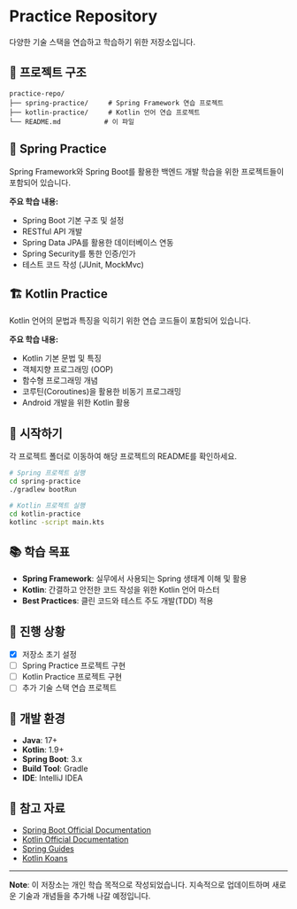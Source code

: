 # Practice Repository

다양한 기술 스택을 연습하고 학습하기 위한 저장소입니다.

## 📁 프로젝트 구조

```
practice-repo/
├── spring-practice/     # Spring Framework 연습 프로젝트
├── kotlin-practice/     # Kotlin 언어 연습 프로젝트
└── README.md           # 이 파일
```

## 🌱 Spring Practice

Spring Framework와 Spring Boot를 활용한 백엔드 개발 학습을 위한 프로젝트들이 포함되어 있습니다.

**주요 학습 내용:**
- Spring Boot 기본 구조 및 설정
- RESTful API 개발
- Spring Data JPA를 활용한 데이터베이스 연동
- Spring Security를 통한 인증/인가
- 테스트 코드 작성 (JUnit, MockMvc)

## 🏗️ Kotlin Practice

Kotlin 언어의 문법과 특징을 익히기 위한 연습 코드들이 포함되어 있습니다.

**주요 학습 내용:**
- Kotlin 기본 문법 및 특징
- 객체지향 프로그래밍 (OOP)
- 함수형 프로그래밍 개념
- 코루틴(Coroutines)을 활용한 비동기 프로그래밍
- Android 개발을 위한 Kotlin 활용

## 🚀 시작하기

각 프로젝트 폴더로 이동하여 해당 프로젝트의 README를 확인하세요.

```bash
# Spring 프로젝트 실행
cd spring-practice
./gradlew bootRun

# Kotlin 프로젝트 실행
cd kotlin-practice
kotlinc -script main.kts
```

## 📚 학습 목표

- **Spring Framework**: 실무에서 사용되는 Spring 생태계 이해 및 활용
- **Kotlin**: 간결하고 안전한 코드 작성을 위한 Kotlin 언어 마스터
- **Best Practices**: 클린 코드와 테스트 주도 개발(TDD) 적용

## 📝 진행 상황

- [x] 저장소 초기 설정
- [ ] Spring Practice 프로젝트 구현
- [ ] Kotlin Practice 프로젝트 구현
- [ ] 추가 기술 스택 연습 프로젝트

## 🔧 개발 환경

- **Java**: 17+
- **Kotlin**: 1.9+
- **Spring Boot**: 3.x
- **Build Tool**: Gradle
- **IDE**: IntelliJ IDEA

## 📖 참고 자료

- [Spring Boot Official Documentation](https://docs.spring.io/spring-boot/docs/current/reference/htmlsingle/)
- [Kotlin Official Documentation](https://kotlinlang.org/docs/)
- [Spring Guides](https://spring.io/guides)
- [Kotlin Koans](https://kotlinlang.org/docs/koans.html)

---

**Note**: 이 저장소는 개인 학습 목적으로 작성되었습니다. 지속적으로 업데이트하며 새로운 기술과 개념들을 추가해 나갈 예정입니다.
